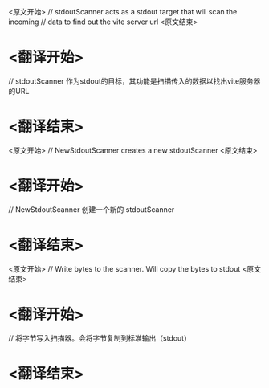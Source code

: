
<原文开始>
// stdoutScanner acts as a stdout target that will scan the incoming
// data to find out the vite server url
<原文结束>

# <翻译开始>
// stdoutScanner 作为stdout的目标，其功能是扫描传入的数据以找出vite服务器的URL
# <翻译结束>


<原文开始>
// NewStdoutScanner creates a new stdoutScanner
<原文结束>

# <翻译开始>
// NewStdoutScanner 创建一个新的 stdoutScanner
# <翻译结束>


<原文开始>
// Write bytes to the scanner. Will copy the bytes to stdout
<原文结束>

# <翻译开始>
// 将字节写入扫描器。会将字节复制到标准输出（stdout）
# <翻译结束>

